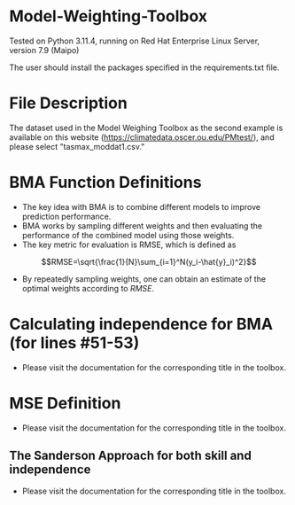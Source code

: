 # Model-Weighting-Toolbox
Tested on Python 3.11.4, running on Red Hat Enterprise Linux Server, version 7.9 (Maipo)

The user should install the packages specified in the requirements.txt file.

# File Description

The dataset used in the Model Weighing Toolbox as the second example is available on this website (https://climatedata.oscer.ou.edu/PMtest/), and please select "tasmax_moddat1.csv."       

# BMA Function Definitions

*   The key idea with BMA is to combine different models to improve prediction performance.
*   BMA works by sampling different weights and then evaluating the performance of the combined model using those weights.
* The key metric for evaluation is RMSE, which is defined as
```math
RMSE=\sqrt{\frac{1}{N}\sum_{i=1}^N(y_i-\hat{y}_i)^2}
```
* By repeatedly sampling weights, one can obtain an estimate of the optimal weights according to $RMSE$.

# Calculating independence for BMA (for lines #51-53)

* Please visit the documentation for the corresponding title in the toolbox.

# MSE Definition

* Please visit the documentation for the corresponding title in the toolbox.

## The Sanderson Approach for both skill and independence

* Please visit the documentation for the corresponding title in the toolbox.
